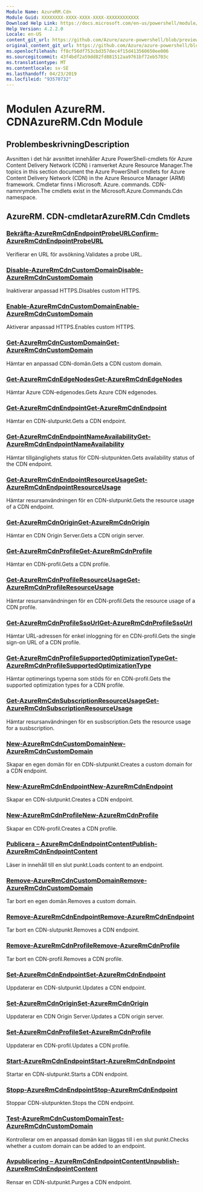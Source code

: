 ```yaml
---
Module Name: AzureRM.Cdn
Module Guid: XXXXXXXX-XXXX-XXXX-XXXX-XXXXXXXXXXXX
Download Help Link: https://docs.microsoft.com/en-us/powershell/module/azurerm.cdn
Help Version: 4.2.2.0
Locale: en-US
content_git_url: https://github.com/Azure/azure-powershell/blob/preview/src/ResourceManager/Cdn/Commands.Cdn/help/AzureRM.Cdn.md
original_content_git_url: https://github.com/Azure/azure-powershell/blob/preview/src/ResourceManager/Cdn/Commands.Cdn/help/AzureRM.Cdn.md
ms.openlocfilehash: ff8cf56df753cbd357dec4f15d413560650ee006
ms.sourcegitcommit: 43f4bdf2a59dd82fd881512aa9761bf72eb5703c
ms.translationtype: MT
ms.contentlocale: sv-SE
ms.lasthandoff: 04/23/2019
ms.locfileid: "93570732"
---
```

# <span data-ttu-id="cc4cb-101">Modulen AzureRM. CDN</span><span class="sxs-lookup"><span data-stu-id="cc4cb-101">AzureRM.Cdn Module</span></span>
## <span data-ttu-id="cc4cb-102">Problembeskrivning</span><span class="sxs-lookup"><span data-stu-id="cc4cb-102">Description</span></span>
<span data-ttu-id="cc4cb-103">Avsnitten i det här avsnittet innehåller Azure PowerShell-cmdlets för Azure Content Delivery Network (CDN) i ramverket Azure Resource Manager.</span><span class="sxs-lookup"><span data-stu-id="cc4cb-103">The topics in this section document the Azure PowerShell cmdlets for Azure Content Delivery Network (CDN) in the Azure Resource Manager (ARM) framework.</span></span> <span data-ttu-id="cc4cb-104">Cmdletar finns i Microsoft. Azure. commands. CDN-namnrymden.</span><span class="sxs-lookup"><span data-stu-id="cc4cb-104">The cmdlets exist in the Microsoft.Azure.Commands.Cdn namespace.</span></span>

## <span data-ttu-id="cc4cb-105">AzureRM. CDN-cmdletar</span><span class="sxs-lookup"><span data-stu-id="cc4cb-105">AzureRM.Cdn Cmdlets</span></span>
### [<span data-ttu-id="cc4cb-106">Bekräfta-AzureRmCdnEndpointProbeURL</span><span class="sxs-lookup"><span data-stu-id="cc4cb-106">Confirm-AzureRmCdnEndpointProbeURL</span></span>](Confirm-AzureRmCdnEndpointProbeURL.md)
<span data-ttu-id="cc4cb-107">Verifierar en URL för avsökning.</span><span class="sxs-lookup"><span data-stu-id="cc4cb-107">Validates a probe URL.</span></span>

### [<span data-ttu-id="cc4cb-108">Disable-AzureRmCdnCustomDomain</span><span class="sxs-lookup"><span data-stu-id="cc4cb-108">Disable-AzureRmCdnCustomDomain</span></span>](Disable-AzureRmCdnCustomDomain.md)
<span data-ttu-id="cc4cb-109">Inaktiverar anpassad HTTPS.</span><span class="sxs-lookup"><span data-stu-id="cc4cb-109">Disables custom HTTPS.</span></span>

### [<span data-ttu-id="cc4cb-110">Enable-AzureRmCdnCustomDomain</span><span class="sxs-lookup"><span data-stu-id="cc4cb-110">Enable-AzureRmCdnCustomDomain</span></span>](Enable-AzureRmCdnCustomDomain.md)
<span data-ttu-id="cc4cb-111">Aktiverar anpassad HTTPS.</span><span class="sxs-lookup"><span data-stu-id="cc4cb-111">Enables custom HTTPS.</span></span>

### [<span data-ttu-id="cc4cb-112">Get-AzureRmCdnCustomDomain</span><span class="sxs-lookup"><span data-stu-id="cc4cb-112">Get-AzureRmCdnCustomDomain</span></span>](Get-AzureRmCdnCustomDomain.md)
<span data-ttu-id="cc4cb-113">Hämtar en anpassad CDN-domän.</span><span class="sxs-lookup"><span data-stu-id="cc4cb-113">Gets a CDN custom domain.</span></span>

### [<span data-ttu-id="cc4cb-114">Get-AzureRmCdnEdgeNodes</span><span class="sxs-lookup"><span data-stu-id="cc4cb-114">Get-AzureRmCdnEdgeNodes</span></span>](Get-AzureRmCdnEdgeNodes.md)
<span data-ttu-id="cc4cb-115">Hämtar Azure CDN-edgenodes.</span><span class="sxs-lookup"><span data-stu-id="cc4cb-115">Gets Azure CDN edgenodes.</span></span>

### [<span data-ttu-id="cc4cb-116">Get-AzureRmCdnEndpoint</span><span class="sxs-lookup"><span data-stu-id="cc4cb-116">Get-AzureRmCdnEndpoint</span></span>](Get-AzureRmCdnEndpoint.md)
<span data-ttu-id="cc4cb-117">Hämtar en CDN-slutpunkt.</span><span class="sxs-lookup"><span data-stu-id="cc4cb-117">Gets a CDN endpoint.</span></span>

### [<span data-ttu-id="cc4cb-118">Get-AzureRmCdnEndpointNameAvailability</span><span class="sxs-lookup"><span data-stu-id="cc4cb-118">Get-AzureRmCdnEndpointNameAvailability</span></span>](Get-AzureRmCdnEndpointNameAvailability.md)
<span data-ttu-id="cc4cb-119">Hämtar tillgänglighets status för CDN-slutpunkten.</span><span class="sxs-lookup"><span data-stu-id="cc4cb-119">Gets availability status of the CDN endpoint.</span></span>

### [<span data-ttu-id="cc4cb-120">Get-AzureRmCdnEndpointResourceUsage</span><span class="sxs-lookup"><span data-stu-id="cc4cb-120">Get-AzureRmCdnEndpointResourceUsage</span></span>](Get-AzureRmCdnEndpointResourceUsage.md)
<span data-ttu-id="cc4cb-121">Hämtar resursanvändningen för en CDN-slutpunkt.</span><span class="sxs-lookup"><span data-stu-id="cc4cb-121">Gets the resource usage of a CDN endpoint.</span></span>

### [<span data-ttu-id="cc4cb-122">Get-AzureRmCdnOrigin</span><span class="sxs-lookup"><span data-stu-id="cc4cb-122">Get-AzureRmCdnOrigin</span></span>](Get-AzureRmCdnOrigin.md)
<span data-ttu-id="cc4cb-123">Hämtar en CDN Origin Server.</span><span class="sxs-lookup"><span data-stu-id="cc4cb-123">Gets a CDN origin server.</span></span>

### [<span data-ttu-id="cc4cb-124">Get-AzureRmCdnProfile</span><span class="sxs-lookup"><span data-stu-id="cc4cb-124">Get-AzureRmCdnProfile</span></span>](Get-AzureRmCdnProfile.md)
<span data-ttu-id="cc4cb-125">Hämtar en CDN-profil.</span><span class="sxs-lookup"><span data-stu-id="cc4cb-125">Gets a CDN profile.</span></span>

### [<span data-ttu-id="cc4cb-126">Get-AzureRmCdnProfileResourceUsage</span><span class="sxs-lookup"><span data-stu-id="cc4cb-126">Get-AzureRmCdnProfileResourceUsage</span></span>](Get-AzureRmCdnProfileResourceUsage.md)
<span data-ttu-id="cc4cb-127">Hämtar resursanvändningen för en CDN-profil.</span><span class="sxs-lookup"><span data-stu-id="cc4cb-127">Gets the resource usage of a CDN profile.</span></span>

### [<span data-ttu-id="cc4cb-128">Get-AzureRmCdnProfileSsoUrl</span><span class="sxs-lookup"><span data-stu-id="cc4cb-128">Get-AzureRmCdnProfileSsoUrl</span></span>](Get-AzureRmCdnProfileSsoUrl.md)
<span data-ttu-id="cc4cb-129">Hämtar URL-adressen för enkel inloggning för en CDN-profil.</span><span class="sxs-lookup"><span data-stu-id="cc4cb-129">Gets the single sign-on URL of a CDN profile.</span></span>

### [<span data-ttu-id="cc4cb-130">Get-AzureRmCdnProfileSupportedOptimizationType</span><span class="sxs-lookup"><span data-stu-id="cc4cb-130">Get-AzureRmCdnProfileSupportedOptimizationType</span></span>](Get-AzureRmCdnProfileSupportedOptimizationType.md)
<span data-ttu-id="cc4cb-131">Hämtar optimerings typerna som stöds för en CDN-profil.</span><span class="sxs-lookup"><span data-stu-id="cc4cb-131">Gets the supported optimization types for a CDN profile.</span></span>

### [<span data-ttu-id="cc4cb-132">Get-AzureRmCdnSubscriptionResourceUsage</span><span class="sxs-lookup"><span data-stu-id="cc4cb-132">Get-AzureRmCdnSubscriptionResourceUsage</span></span>](Get-AzureRmCdnSubscriptionResourceUsage.md)
<span data-ttu-id="cc4cb-133">Hämtar resursanvändningen för en susbscription.</span><span class="sxs-lookup"><span data-stu-id="cc4cb-133">Gets the resource usage for a susbscription.</span></span>

### [<span data-ttu-id="cc4cb-134">New-AzureRmCdnCustomDomain</span><span class="sxs-lookup"><span data-stu-id="cc4cb-134">New-AzureRmCdnCustomDomain</span></span>](New-AzureRmCdnCustomDomain.md)
<span data-ttu-id="cc4cb-135">Skapar en egen domän för en CDN-slutpunkt.</span><span class="sxs-lookup"><span data-stu-id="cc4cb-135">Creates a custom domain for a CDN endpoint.</span></span>

### [<span data-ttu-id="cc4cb-136">New-AzureRmCdnEndpoint</span><span class="sxs-lookup"><span data-stu-id="cc4cb-136">New-AzureRmCdnEndpoint</span></span>](New-AzureRmCdnEndpoint.md)
<span data-ttu-id="cc4cb-137">Skapar en CDN-slutpunkt.</span><span class="sxs-lookup"><span data-stu-id="cc4cb-137">Creates a CDN endpoint.</span></span>

### [<span data-ttu-id="cc4cb-138">New-AzureRmCdnProfile</span><span class="sxs-lookup"><span data-stu-id="cc4cb-138">New-AzureRmCdnProfile</span></span>](New-AzureRmCdnProfile.md)
<span data-ttu-id="cc4cb-139">Skapar en CDN-profil.</span><span class="sxs-lookup"><span data-stu-id="cc4cb-139">Creates a CDN profile.</span></span>

### [<span data-ttu-id="cc4cb-140">Publicera – AzureRmCdnEndpointContent</span><span class="sxs-lookup"><span data-stu-id="cc4cb-140">Publish-AzureRmCdnEndpointContent</span></span>](Publish-AzureRmCdnEndpointContent.md)
<span data-ttu-id="cc4cb-141">Läser in innehåll till en slut punkt.</span><span class="sxs-lookup"><span data-stu-id="cc4cb-141">Loads content to an endpoint.</span></span>

### [<span data-ttu-id="cc4cb-142">Remove-AzureRmCdnCustomDomain</span><span class="sxs-lookup"><span data-stu-id="cc4cb-142">Remove-AzureRmCdnCustomDomain</span></span>](Remove-AzureRmCdnCustomDomain.md)
<span data-ttu-id="cc4cb-143">Tar bort en egen domän.</span><span class="sxs-lookup"><span data-stu-id="cc4cb-143">Removes a custom domain.</span></span>

### [<span data-ttu-id="cc4cb-144">Remove-AzureRmCdnEndpoint</span><span class="sxs-lookup"><span data-stu-id="cc4cb-144">Remove-AzureRmCdnEndpoint</span></span>](Remove-AzureRmCdnEndpoint.md)
<span data-ttu-id="cc4cb-145">Tar bort en CDN-slutpunkt.</span><span class="sxs-lookup"><span data-stu-id="cc4cb-145">Removes a CDN endpoint.</span></span>

### [<span data-ttu-id="cc4cb-146">Remove-AzureRmCdnProfile</span><span class="sxs-lookup"><span data-stu-id="cc4cb-146">Remove-AzureRmCdnProfile</span></span>](Remove-AzureRmCdnProfile.md)
<span data-ttu-id="cc4cb-147">Tar bort en CDN-profil.</span><span class="sxs-lookup"><span data-stu-id="cc4cb-147">Removes a CDN profile.</span></span>

### [<span data-ttu-id="cc4cb-148">Set-AzureRmCdnEndpoint</span><span class="sxs-lookup"><span data-stu-id="cc4cb-148">Set-AzureRmCdnEndpoint</span></span>](Set-AzureRmCdnEndpoint.md)
<span data-ttu-id="cc4cb-149">Uppdaterar en CDN-slutpunkt.</span><span class="sxs-lookup"><span data-stu-id="cc4cb-149">Updates a CDN endpoint.</span></span>

### [<span data-ttu-id="cc4cb-150">Set-AzureRmCdnOrigin</span><span class="sxs-lookup"><span data-stu-id="cc4cb-150">Set-AzureRmCdnOrigin</span></span>](Set-AzureRmCdnOrigin.md)
<span data-ttu-id="cc4cb-151">Uppdaterar en CDN Origin Server.</span><span class="sxs-lookup"><span data-stu-id="cc4cb-151">Updates a CDN origin server.</span></span>

### [<span data-ttu-id="cc4cb-152">Set-AzureRmCdnProfile</span><span class="sxs-lookup"><span data-stu-id="cc4cb-152">Set-AzureRmCdnProfile</span></span>](Set-AzureRmCdnProfile.md)
<span data-ttu-id="cc4cb-153">Uppdaterar en CDN-profil.</span><span class="sxs-lookup"><span data-stu-id="cc4cb-153">Updates a CDN profile.</span></span>

### [<span data-ttu-id="cc4cb-154">Start-AzureRmCdnEndpoint</span><span class="sxs-lookup"><span data-stu-id="cc4cb-154">Start-AzureRmCdnEndpoint</span></span>](Start-AzureRmCdnEndpoint.md)
<span data-ttu-id="cc4cb-155">Startar en CDN-slutpunkt.</span><span class="sxs-lookup"><span data-stu-id="cc4cb-155">Starts a CDN endpoint.</span></span>

### [<span data-ttu-id="cc4cb-156">Stopp-AzureRmCdnEndpoint</span><span class="sxs-lookup"><span data-stu-id="cc4cb-156">Stop-AzureRmCdnEndpoint</span></span>](Stop-AzureRmCdnEndpoint.md)
<span data-ttu-id="cc4cb-157">Stoppar CDN-slutpunkten.</span><span class="sxs-lookup"><span data-stu-id="cc4cb-157">Stops the CDN endpoint.</span></span>

### [<span data-ttu-id="cc4cb-158">Test-AzureRmCdnCustomDomain</span><span class="sxs-lookup"><span data-stu-id="cc4cb-158">Test-AzureRmCdnCustomDomain</span></span>](Test-AzureRmCdnCustomDomain.md)
<span data-ttu-id="cc4cb-159">Kontrollerar om en anpassad domän kan läggas till i en slut punkt.</span><span class="sxs-lookup"><span data-stu-id="cc4cb-159">Checks whether a custom domain can be added to an endpoint.</span></span>

### [<span data-ttu-id="cc4cb-160">Avpublicering – AzureRmCdnEndpointContent</span><span class="sxs-lookup"><span data-stu-id="cc4cb-160">Unpublish-AzureRmCdnEndpointContent</span></span>](Unpublish-AzureRmCdnEndpointContent.md)
<span data-ttu-id="cc4cb-161">Rensar en CDN-slutpunkt.</span><span class="sxs-lookup"><span data-stu-id="cc4cb-161">Purges a CDN endpoint.</span></span>

